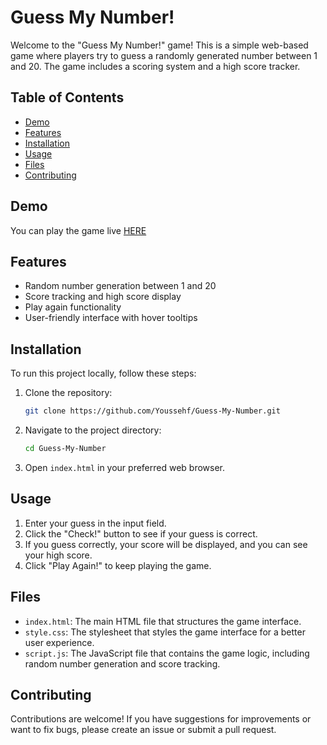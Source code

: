 # Guess My Number!

Welcome to the "Guess My Number!" game! This is a simple web-based game where players try to guess a randomly generated number between 1 and 20. The game includes a scoring system and a high score tracker.

## Table of Contents
- [Demo](#demo)
- [Features](#features)
- [Installation](#installation)
- [Usage](#usage)
- [Files](#files)
- [Contributing](#contributing)

## Demo
You can play the game live [HERE](https://youssehf.github.io/Guess-My-Number-Game/)

## Features
- Random number generation between 1 and 20
- Score tracking and high score display
- Play again functionality
- User-friendly interface with hover tooltips

## Installation
To run this project locally, follow these steps:

1. Clone the repository:
    ```bash
    git clone https://github.com/Youssehf/Guess-My-Number.git
    ```
2. Navigate to the project directory:
    ```bash
    cd Guess-My-Number
    ```
3. Open `index.html` in your preferred web browser.

## Usage
1. Enter your guess in the input field.
2. Click the "Check!" button to see if your guess is correct.
3. If you guess correctly, your score will be displayed, and you can see your high score.
4. Click "Play Again!" to keep playing the game.

## Files
- `index.html`: The main HTML file that structures the game interface.
- `style.css`: The stylesheet that styles the game interface for a better user experience.
- `script.js`: The JavaScript file that contains the game logic, including random number generation and score tracking.

## Contributing
Contributions are welcome! If you have suggestions for improvements or want to fix bugs, please create an issue or submit a pull request.
